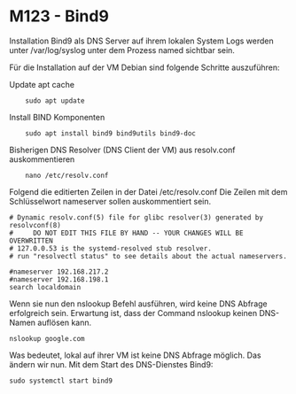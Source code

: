# M123 - Bind9

Installation Bind9 als DNS Server auf ihrem lokalen System
Logs werden unter /var/log/syslog unter dem Prozess named sichtbar sein.

Für die Installation auf der VM Debian sind folgende Schritte auszuführen:

Update apt cache
```
    sudo apt update
```

Install BIND Komponenten
```
    sudo apt install bind9 bind9utils bind9-doc
```


Bisherigen DNS Resolver (DNS Client der VM)  aus resolv.conf auskommentieren 
```
    nano /etc/resolv.conf
```
Folgend die editierten Zeilen in der Datei /etc/resolv.conf
Die Zeilen mit dem Schlüsselwort nameserver sollen auskommentiert sein.

````
# Dynamic resolv.conf(5) file for glibc resolver(3) generated by resolvconf(8)
#     DO NOT EDIT THIS FILE BY HAND -- YOUR CHANGES WILL BE OVERWRITTEN
# 127.0.0.53 is the systemd-resolved stub resolver.
# run "resolvectl status" to see details about the actual nameservers.

#nameserver 192.168.217.2 
#nameserver 192.168.198.1
search localdomain
````
Wenn sie nun den nslookup Befehl ausführen, wird keine DNS Abfrage erfolgreich sein. Erwartung ist, dass der Command nslookup keinen DNS-Namen auflösen kann.
````
nslookup google.com
````
Was bedeutet, lokal auf ihrer VM ist keine DNS Abfrage möglich. 
Das ändern wir nun. Mit dem Start des DNS-Dienstes Bind9:
````
sudo systemctl start bind9
